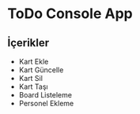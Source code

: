 # ToDo Console App

## İçerikler

- Kart Ekle
- Kart Güncelle
- Kart Sil
- Kart Taşı
- Board Listeleme
- Personel Ekleme